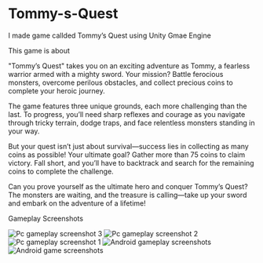 # Tommy-s-Quest
I made game callded Tommy’s Quest using Unity Gmae Engine 

This game is about 

"Tommy’s Quest" takes you on an exciting adventure as Tommy, a fearless warrior armed with a mighty sword. Your mission? Battle ferocious monsters, overcome perilous obstacles, and collect precious coins to complete your heroic journey.

The game features three unique grounds, each more challenging than the last. To progress, you’ll need sharp reflexes and courage as you navigate through tricky terrain, dodge traps, and face relentless monsters standing in your way.

But your quest isn’t just about survival—success lies in collecting as many coins as possible! Your ultimate goal? Gather more than 75 coins to claim victory. Fall short, and you’ll have to backtrack and search for the remaining coins to complete the challenge.

Can you prove yourself as the ultimate hero and conquer Tommy’s Quest? The monsters are waiting, and the treasure is calling—take up your sword and embark on the adventure of a lifetime!

Gameplay Screenshots 

![Pc gameplay screenshot 3](https://github.com/user-attachments/assets/094c502f-0831-4eae-bc23-a7f0291bb268)
![Pc gameplay screenshot 2](https://github.com/user-attachments/assets/29bacd88-9f16-4a4b-926e-e7bf6906b16d)
![Pc gameplay screenshot 1](https://github.com/user-attachments/assets/8347e3cc-5c0b-4363-9908-55a097d5dbd4)
![Android gameplay screenshots](https://github.com/user-attachments/assets/97474326-3eaa-4305-8c07-98ad067d3c59)
![Android game screenshots](https://github.com/user-attachments/assets/c799e954-9765-4846-84b3-8715f7a024d0)
